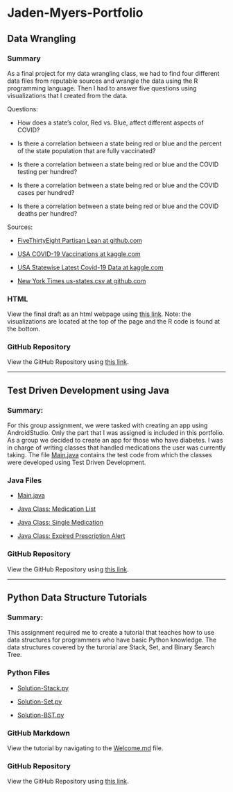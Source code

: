 # Jaden-Myers-Portfolio

## Data Wrangling

### Summary

As a final project for my data wrangling class, we had to find four different data files from reputable sources and wrangle the data using the R programming language. Then I had to answer five questions using visualizations that I created from the data. 

Questions:

* How does a state’s color, Red vs. Blue, affect different aspects of COVID?

* Is there a correlation between a state being red or blue and the percent of the state population that are fully vaccinated?

* Is there a correlation between a state being red or blue and the COVID testing per hundred?

* Is there a correlation between a state being red or blue and the COVID cases per hundred?

* Is there a correlation between a state being red or blue and the COVID deaths per hundred?

Sources:

* [FiveThirtyEight Partisan Lean at github.com](https://github.com/fivethirtyeight/data/blob/master/partisan-lean/fivethirtyeight_partisan_lean_STATES.csv)

* [USA COVID-19 Vaccinations at kaggle.com](https://www.kaggle.com/paultimothymooney/usa-covid19-vaccinations)

* [USA Statewise Latest Covid-19 Data at kaggle.com](https://www.kaggle.com/anandhuh/usa-statewise-latest-covid19-data?select=USA+Covid+Data.csv)

* [New York Times us-states.csv at github.com](https://github.com/nytimes/covid-19-data)

### HTML

View the final draft as an html webpage using [this link](https://htmlpreview.github.io/?https://github.com/Scorpio-555/Semester-Project-Data-Analysis/blob/main/Data-Analysis-Semester-Project.html). Note: the visualizations are located at the top of the page and the R code is found at the bottom.

### GitHub Repository

View the GitHub Repository using [this link](https://github.com/Scorpio-555/Semester-Project-Data-Analysis).

***

## Test Driven Development using Java

### Summary:

For this group assignment, we were tasked with creating an app using AndroidStudio. Only the part that I was assigned is included in this portfolio. As a group we decided to create an app for those who have diabetes. I was in charge of writing classes that handled medications the user was currently taking. The file [Main.java](https://github.com/Scorpio-555/medication_prescription_handler/blob/original/src/medication_prescription_handler/Main.java) contains the test code from which the classes were developed using Test Driven Development.

### Java Files

* [Main.java](https://github.com/Scorpio-555/medication_prescription_handler/blob/original/src/medication_prescription_handler/Main.java)

* [Java Class: Medication List](https://github.com/Scorpio-555/medication_prescription_handler/blob/original/src/medication_prescription_handler/MedicationPrescriptionGeneralHandler.java)

* [Java Class: Single Medication](https://github.com/Scorpio-555/medication_prescription_handler/blob/original/src/medication_prescription_handler/SingleMedicationPrescriptionHandler.java)

* [Java Class: Expired Prescription Alert](https://github.com/Scorpio-555/medication_prescription_handler/blob/original/src/medication_prescription_handler/PrescriptionExpirationAlert.java)

### GitHub Repository

View the GitHub Repository using [this link](https://github.com/Scorpio-555/medication_prescription_handler/tree/original/src/medication_prescription_handler).

***

## Python Data Structure Tutorials

### Summary: 

This assignment required me to create a tutorial that teaches how to use data structures for programmers who have basic Python knowledge. The data structures covered by the turorial are Stack, Set, and Binary Search Tree.

### Python Files

* [Solution-Stack.py](https://github.com/Scorpio-555/cse-212-Final-Project/blob/main/04Solution-Stack.py)

* [Solution-Set.py](https://github.com/Scorpio-555/cse-212-Final-Project/blob/main/05Solution-Set.py)

* [Solution-BST.py](https://github.com/Scorpio-555/cse-212-Final-Project/blob/main/06Solution-BST.py)

### GitHub Markdown 

View the tutorial by navigating to the [Welcome.md](https://github.com/Scorpio-555/cse-212-Final-Project/blob/main/00Welcome.md) file.

### GitHub Repository

View the GitHub Repository using [this link](https://github.com/Scorpio-555/cse-212-Final-Project).

